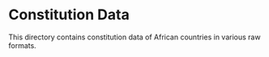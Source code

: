 # Constitution Data
This directory contains constitution
data of African countries in various
raw formats.
